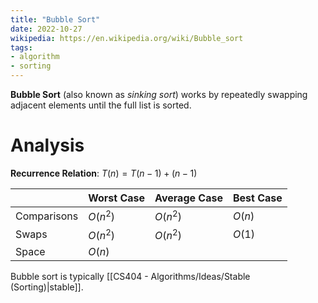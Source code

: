 ```yaml
---
title: "Bubble Sort"
date: 2022-10-27
wikipedia: https://en.wikipedia.org/wiki/Bubble_sort
tags:
- algorithm
- sorting
---
```


**Bubble Sort** (also known as *sinking sort*) works by repeatedly swapping adjacent elements until the full list is sorted.

# Analysis

**Recurrence Relation**: $T(n) = T(n - 1) + (n - 1)$

| | Worst Case | Average Case | Best Case | 
|-|-|-|-| 
| Comparisons | $O(n^2)$ | $O(n^2)$ | $O(n)$ |
| Swaps | $O(n^2)$ | $O(n^2)$ | $O(1)$ |
| Space | $O(n)$ | | |

Bubble sort is typically [[CS404 - Algorithms/Ideas/Stable (Sorting)|stable]].